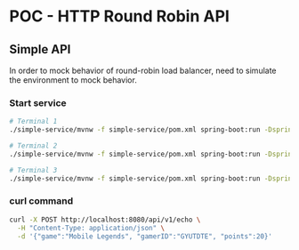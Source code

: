 # POC - HTTP Round Robin API

## Simple API

In order to mock behavior of round-robin load balancer, need to simulate the environment to mock behavior.

### Start service

```bash
# Terminal 1
./simple-service/mvnw -f simple-service/pom.xml spring-boot:run -Dspring-boot.run.arguments=--server.port=8081

# Terminal 2  
./simple-service/mvnw -f simple-service/pom.xml spring-boot:run -Dspring-boot.run.arguments=--server.port=8082

# Terminal 3
./simple-service/mvnw -f simple-service/pom.xml spring-boot:run -Dspring-boot.run.arguments=--server.port=8083
```

### curl command

```bash
curl -X POST http://localhost:8080/api/v1/echo \
  -H "Content-Type: application/json" \
  -d '{"game":"Mobile Legends", "gamerID":"GYUTDTE", "points":20}'
```